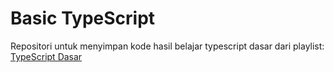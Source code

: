 # Basic TypeScript

Repositori untuk menyimpan kode hasil belajar typescript dasar dari playlist: [TypeScript Dasar](https://www.youtube.com/playlist?list=PLnQvfeVegcJbjCnML6FdusK-rl-oDRMXJ)
